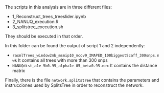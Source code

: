 The scripts in this analysis are in three different files:

- 1_Reconstruct_trees_treeslider.ipynb
- 2_NANUQ_execution.R
- 3_splitstree_execution.sh

They should be executed in that order.

In this folder can be found the output of script 1 and 2 independently: 
- `raxmlTrees_window2mb_msnip10_mcov9_IMAPED_100biggestScaff_300snps.nwk` It contains all trees with more than 300 snps
- `NANUQdist_a1e-5b0.95_alpha1e-05_beta0.95.nex` It contains the distance matrix 

Finally, there is the file `network.splitstree` that contains the parameters and instrucciones used by SplitsTree in order to reconstruct the network.